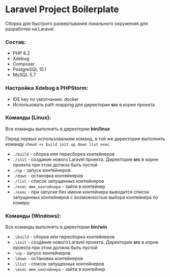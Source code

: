# Laravel Project Boilerplate
Сборка для быстрого развертывания локального окружения для разработки на Laravel.

### Состав:
* PHP 8.2
* Xdebug
* Composer
* PostgreSQL 15.1
* MySQL 5.7

### Настройка Xdebug в PHPStorm:
* IDE key по умолчанию: docker
* Использовать path mapping для директории **src** в корне проекта

### Команды (Linux):
Все команды выполнять в директории **bin/linux**

Перед первых использованием команд, в той же директории выполнить команду 
```chmod +x build init up down list exec```

* ```./build``` - сборка или пересборка контейнеров
* ```./init``` - создание нового Laravel проекта. Директория **src** в корне проекта при этом должна быть пустой
* ```./up``` - запуск контейнеров 
* ```./down``` - остановка контейнеров 
* ```./list``` - список запущенных контейнеров 
* ```./exec имя_контейнера``` - зайти в контейнер 
* ```./exec``` - при запуске без имени контейнера выводится список запущенных контейнеров с возможностью выбора контейнера по номеру

### Команды (Windows):
Все команды выполнять в директории **bin/win**

* ```.\build``` - сборка или пересборка контейнеров
* ```.\init``` - создание нового Laravel проекта. Директория **src** в корне проекта при этом должна быть пустой
* ```.\up``` - запуск контейнеров
* ```.\down``` - остановка контейнеров 
* ```.\list``` - список запущенных контейнеров
* ```.\exec имя_контейнера``` - зайти в контейнер